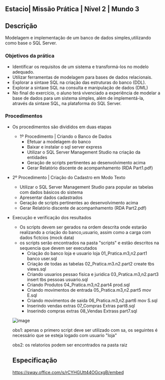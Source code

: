 ## Estacio| Missão Prática | Nível 2 | Mundo 3

## Descrição

Modelagem e implementação de um banco de dados simples,utilizando como base o SQL Server.
     

### Objetivos da prática

  - Identificar os requisitos de um sistema e transformá-los no
    modelo adequado.
  - Utilizar ferramentas de modelagem para bases de dados
    relacionais.
  - Explorar a sintaxe SQL na criação das estruturas do banco
    (DDL).
  - Explorar a sintaxe SQL na consulta e manipulação de dados
    (DML)
  - No final do exercício, o aluno terá vivenciado a experiência
    de modelar a base de dados para um sistema simples, além
    de implementá-la, através da sintaxe SQL, na plataforma do
    SQL Server.

### Procedimentos

- Os procedimentos são divididos em duas etapas

  - 1º Procedimento | Criando o Banco de Dados
    -   Efetuar a modelagem do banco 
    -   Baixar e instalar o sql server express  
    -   Utilizar o SQL Server Management Studio na criação da entidades
    -   Geração de scripts pertinentes ao desenvolvimento acima
    -   Gerar Relatório discente de acompanhamento (RDA Part1.pdf) 
      
   
 -  2º Procedimento | Criação do Cadastro em Modo Texto    
    -    Utilizar o SQL Server Management Studio para popular as
         tabelas com dados básicos do sistema 
    -    Apresentar dados cadastrados
    -   Geração de scripts pertinentes ao desenvolvimento acima
    -   Gerar Relatório discente de acompanhamento (RDA Part2.pdf)
    
  - Execução e verificação dos resultados
    - Os scripts devem ser gerados na ordem descrita onde estarão realizando a criação do banco,usuario, assim como a carga com dados fictcios (mock data)
    - os scripts serão encontrados na pasta "scripts" e estão descritos na sequencia que devem ser executados
       - Criação do banco loja e usuario loja
          01_Pratica.m3,n2.part1 banco user.sql
       - Criação de todas as tabelas
         02_Pratica.m3.n2.part2 create tbs views.sql
       - Criando usuarios pessao fisica e juridica
         03_Pratica.m3,n2.part3 insert tbs pessoas usuario.sql
       - Criando Produtos
         04_Pratica.m3,n2.part4 prod.sql
       - Criando movimentos de entrada 
         05_Pratica.m3,n2.part5 mov E.sql
       - Criando movimentos de saida
         06_Pratica.m3,n2.part6 mov S.sql
      - Inserindo vendas extras 
        07_Compras Extras part8.sql
      - Inserindo compras extras
        08_Vendas Extrass part7.sql

     ![image](https://github.com/msbzz/estacio.m3.n2/assets/44148209/f6cb17bd-ec42-4092-bfff-7635eaea8870)

    obs1: apenas o primero script deve ser utilizado com sa, os seguintes é necessário que se esteja logado com usuario "loja"




    obs2: os relatorios podem ser encontrados na pasta raiz


     
     ## Especificação
     https://sway.office.com/s/rCYHGUtt44OGcxgB/embed
    
   
